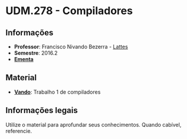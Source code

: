 # UDM.278 - Compiladores

## Informações

 * **Professor**: Francisco Nivando Bezerra - [Lattes](http://lattes.cnpq.br/6633009717485302)
 * **Semestre**: 2016.2
 * **[Ementa](UDM278-Compiladores.pdf)**

## Material

 * **[Vando](trabalho-vando/)**: Trabalho 1 de compiladores

## Informações legais

Utilize o material para aprofundar seus conhecimentos. Quando cabível, referencie.

